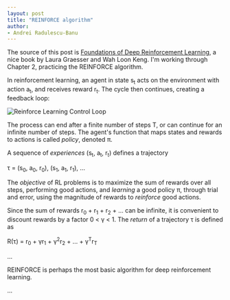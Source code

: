 ```yaml
---
layout: post
title: "REINFORCE algorithm"
author:
- Andrei Radulescu-Banu
---
```

The source of this post is [Foundations of Deep Reinforcement Learning](https://www.amazon.com/Deep-Reinforcement-Learning-Python-Hands/dp/0135172381), a nice book by Laura Graesser and Wah Loon Keng. I'm working through Chapter 2, practicing the REINFORCE algorithm.

In reinforcement learning, an agent in state s<sub>t</sub> acts on the environment with action a<sub>t</sub>, and receives reward r<sub>t</sub>. The cycle then continues, creating a feedback loop:

![Reinforce Learning Control Loop](http://bitdribble.github.io/diagrams/reinforce_learning_control_loop.png)

The process can end after a finite number of steps T, or can continue for an infinite number of steps. The agent's function that maps states and rewards to actions is called *policy*, denoted &pi;.

A sequence of *experiences* (s<sub>t</sub>, a<sub>t</sub>, r<sub>t</sub>) defines a trajectory

&tau; = (s<sub>0</sub>, a<sub>0</sub>, r<sub>0</sub>), (s<sub>1</sub>, a<sub>1</sub>, r<sub>1</sub>), ...

The *objective* of RL problems is to maximize the sum of rewards over all steps, performing good actions, and *learning* a good policy &pi;, through trial and error, using the magnitude of rewards to *reinforce* good actions.

Since the sum of rewards r<sub>0</sub> + r<sub>1</sub> + r<sub>2</sub> + ... can be infinite, it is convenient to discount rewards by a factor 0 < &gamma; < 1. The *return* of a trajectory &tau; is defined as

R(&tau;) = r<sub>0</sub> + &gamma;r<sub>1</sub> + &gamma;<sup>2</sup>r<sub>2</sub> + ... + &gamma;<sup>T</sup>r<sub>T</sub>

...

REINFORCE is perhaps the most basic algorithm for deep reinforcement learning.

...

